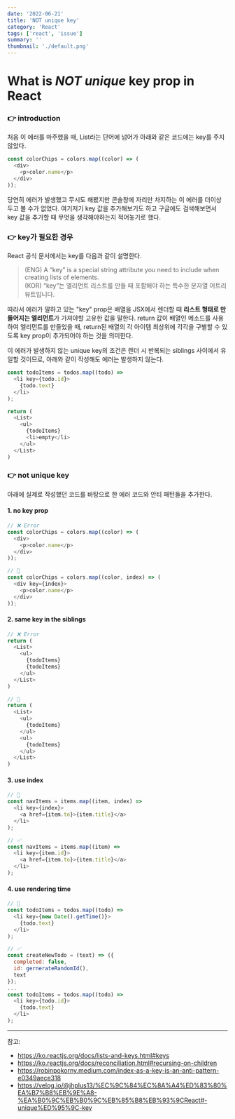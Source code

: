 ```yaml
---
date: '2022-06-21'
title: 'NOT unique key'
category: 'React'
tags: ['react', 'issue']
summary: ''
thumbnail: './default.png'
---
```


# What is _NOT unique_ key prop in React

### 👉 introduction
처음 이 에러를 마주했을 때, List라는 단어에 넘어가 아래와 같은 코드에는 key를 주지 않았다.
```js
const colorChips = colors.map((color) => (
  <div>
    <p>color.name</p>
  </div>
));
```
당연히 에러가 발생했고 무시도 해봤지만 콘솔창에 자리만 차지하는 이 에러를 더이상 두고 볼 수가 없었다.
여기저기 key 값을 추가해보기도 하고 구글에도 검색해보면서 key 값을 추가할 때 무엇을 생각해야하는지 적어놓기로 했다.


### 👉 key가 필요한 경우
React 공식 문서에서는 key를 다음과 같이 설명한다.

> (ENG) A “key” is a special string attribute you need to include when creating lists of elements.   
> (KOR) “key”는 엘리먼트 리스트를 만들 때 포함해야 하는 특수한 문자열 어트리뷰트입니다.

따라서 에러가 말하고 있는 "key" prop은 배열을 JSX에서 렌더할 때 **리스트 형태로 만들어지는 엘리먼트**가 가져야할 고유한 값을 말한다. return 값이 배열인 메소드를 사용하여 엘리먼트를 만들었을 때, return된 배열의 각 아이템 최상위에 각각을 구별할 수 있도록 key prop이 추가되어야 하는 것을 의미한다.  


이 에러가 발생하지 않는 unique key의 조건은 렌더 시 반복되는 siblings 사이에서 유일할 것이므로, 아래와 같이 작성해도 에러는 발생하지 않는다.
```js
const todoItems = todos.map((todo) =>
  <li key={todo.id}>
    {todo.text}
  </li>
);

return (
  <List>
  	<ul>
  	  {todoItems}
  	  <li>empty</li>
  	</ul>
  </List>
)
```

### 👉 not unique key
아래에 실제로 작성했던 코드를 바탕으로 한 에러 코드와 안티 패턴들을 추가한다.
#### 1. no key prop
```js
// ❌ Error
const colorChips = colors.map((color) => (
  <div>
    <p>color.name</p>
  </div>
));

// 🔺
const colorChips = colors.map((color, index) => (
  <div key={index}>
    <p>color.name</p>
  </div>
));
```

#### 2. same key in the siblings
```js
// ❌ Error
return (
  <List>
  	<ul>
  	  {todoItems}
  	  {todoItems}
  	</ul>
  </List>
)

// 🔺
return (
  <List>
  	<ul>
  	  {todoItems}
    </ul>
    <ul>
  	  {todoItems}
    </ul>
  </List>
)
```

#### 3. use index
```js
// 🔺
const navItems = items.map((item, index) =>
  <li key={index}>
    <a href={item.to}>{item.title}</a>
  </li>
);

// ✅
const navItems = items.map((item) =>
  <li key={item.id}>
    <a href={item.to}>{item.title}</a>
  </li>
);
```

#### 4. use rendering time
```js
// 🔺
const todoItems = todos.map((todo) =>
  <li key={new Date().getTime()}>
    {todo.text}
  </li>
);

// ✅
const createNewTodo = (text) => ({
  completed: false,
  id: gernerateRandomId(),
  text
});
...
const todoItems = todos.map((todo) =>
  <li key={todo.id}>
    {todo.text}
  </li>
);
```


---
참고: 
- https://ko.reactjs.org/docs/lists-and-keys.html#keys
- https://ko.reactjs.org/docs/reconciliation.html#recursing-on-children
- https://robinpokorny.medium.com/index-as-a-key-is-an-anti-pattern-e0349aece318
- https://velog.io/@jhplus13/%EC%9C%84%EC%8A%A4%ED%83%80%EA%B7%B8%EB%9E%A8-%EA%B0%9C%EB%B0%9C%EB%85%B8%EB%93%9CReact#-unique%ED%95%9C-key